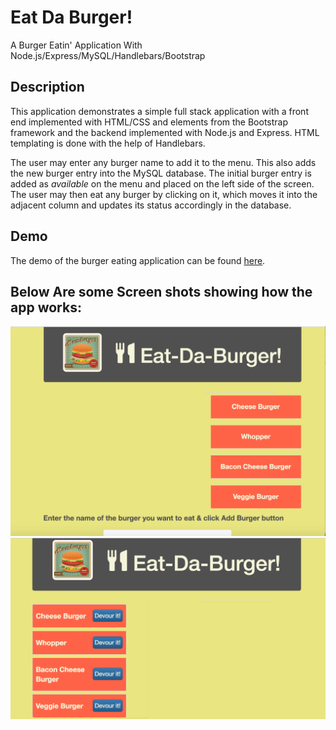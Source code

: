 
# Eat Da Burger!
A Burger Eatin' Application With Node.js/Express/MySQL/Handlebars/Bootstrap

## Description

This application demonstrates a simple full stack application with a front end implemented with HTML/CSS and elements from the Bootstrap framework and the backend implemented with Node.js and Express. HTML templating is done with the help of Handlebars.

The user may enter any burger name to add it to the menu. This also adds the new burger entry into the MySQL database. The initial burger entry is added as *available* on the menu and placed on the left side of the screen. The user may then eat any burger by clicking on it, which moves it into the adjacent column and updates its status accordingly in the database.


## Demo

The demo of the burger eating application can be found [here](https://da-burger.herokuapp.com/).

## Below Are some Screen shots showing how the app works:

![BurgerApp](./public/assets/images/burgerApp.png)
![BurgerApp-2](./public/assets/images/burgerApp2.png)

